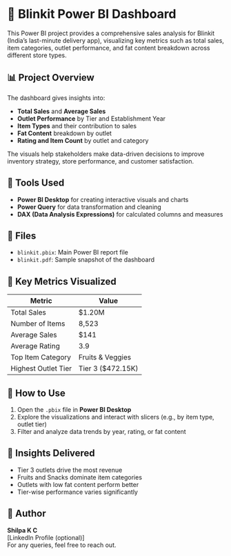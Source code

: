 # 🛒 Blinkit Power BI Dashboard

This Power BI project provides a comprehensive sales analysis for Blinkit (India’s last-minute delivery app), visualizing key metrics such as total sales, item categories, outlet performance, and fat content breakdown across different store types.

## 📊 Project Overview

The dashboard gives insights into:
- **Total Sales** and **Average Sales**
- **Outlet Performance** by Tier and Establishment Year
- **Item Types** and their contribution to sales
- **Fat Content** breakdown by outlet
- **Rating and Item Count** by outlet and category

The visuals help stakeholders make data-driven decisions to improve inventory strategy, store performance, and customer satisfaction.

## 🧰 Tools Used

- **Power BI Desktop** for creating interactive visuals and charts
- **Power Query** for data transformation and cleaning
- **DAX (Data Analysis Expressions)** for calculated columns and measures

## 📁 Files

- `blinkit.pbix`: Main Power BI report file
- `blinkit.pdf`: Sample snapshot of the dashboard

## 🧪 Key Metrics Visualized

| Metric                | Value         |
|-----------------------|---------------|
| Total Sales           | $1.20M        |
| Number of Items       | 8,523         |
| Average Sales         | $141          |
| Average Rating        | 3.9           |
| Top Item Category     | Fruits & Veggies |
| Highest Outlet Tier   | Tier 3 ($472.15K) |

## 🚀 How to Use

1. Open the `.pbix` file in **Power BI Desktop**
2. Explore the visualizations and interact with slicers (e.g., by item type, outlet tier)
3. Filter and analyze data trends by year, rating, or fat content

## 📌 Insights Delivered

- Tier 3 outlets drive the most revenue
- Fruits and Snacks dominate item categories
- Outlets with low fat content perform better
- Tier-wise performance varies significantly


## 📝 Author

**Shilpa K C**  
[LinkedIn Profile (optional)]  
For any queries, feel free to reach out.
